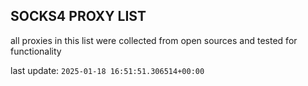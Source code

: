 ## SOCKS4 PROXY LIST

all proxies in this list were collected from open sources and tested for functionality

last update: `2025-01-18 16:51:51.306514+00:00`